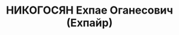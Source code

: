 ---
title: НИКОГОСЯН Ехпае Оганесович (Ехпайр)
description: "Звание: 13.01.1936 - ст. лейтенант ГБ (ЗСФСР). \n  Награды: 22.07.1937\
  \ - орден Красной Звезды. \n  зам. нач. 4 отдела УГБ НКВД Армянской ССР, уволен\
  \ 15.11.1937. \n  ВК ВС СССР, ВМН. Расстрелян 03.02.1938."
---